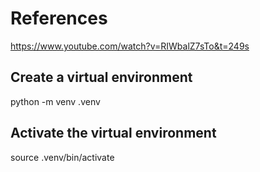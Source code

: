 # References
https://www.youtube.com/watch?v=RIWbalZ7sTo&t=249s


## Create a virtual environment
python -m venv .venv

## Activate the virtual environment
source .venv/bin/activate
